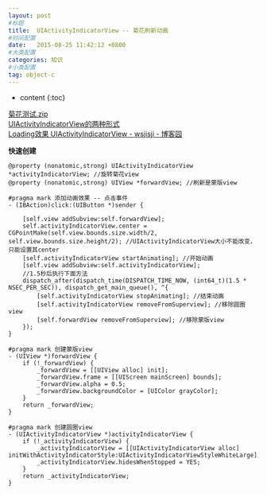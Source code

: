 ```yaml
---
layout: post
#标题
title:  UIActivityIndicatorView -- 菊花刷新动画
#时间配置
date:   2015-08-25 11:42:12 +0800
#大类配置
categories: 知识
#小类配置
tag: object-c
---
```


* content
{:toc}

<a href="http://files.cnblogs.com/files/AnchoriteFiliGod/菊花测试.zip" target="_blank">菊花测试.zip</a><br>
<a href="http://blog.csdn.net/ch_soft/article/details/6948306" target="_blank">UIActivityIndicatorView的两种形式</a><br>
<a href="http://www.baidu.com/link?url=R3DMb7KKCZdfV-5z8GlL-iPlku9GzJFyDBdoQ5FUMuHa61pLDS1KyXML2B6gsd34dKgBRb3nA8VqXd48OjlZ6X_Psb2dzHwt7dJoO0EN0Wi&wd=&eqid=8774909100006bf30000000355dbe377" target="_blank">Loading效果 UIActivityIndicatorView - wsjisji - 博客园</a><br>


**快速创建**

```objc
@property (nonatomic,strong) UIActivityIndicatorView *activityIndicatorView; //旋转菊花view
@property (nonatomic,strong) UIView *forwardView; //刷新是蒙版view

#pragma mark 添加动画效果 -- 点击事件
- (IBAction)click:(UIButton *)sender {
    
    [self.view addSubview:self.forwardView];
    self.activityIndicatorView.center = CGPointMake(self.view.bounds.size.width/2, self.view.bounds.size.height/2); //UIActivityIndicatorView大小不能改变，只能设置其center
    [self.activityIndicatorView startAnimating]; //开始动画
    [self.view addSubview:self.activityIndicatorView];
    //1.5秒后执行下面方法
    dispatch_after(dispatch_time(DISPATCH_TIME_NOW, (int64_t)(1.5 * NSEC_PER_SEC)), dispatch_get_main_queue(), ^{
        [self.activityIndicatorView stopAnimating]; //结束动画
        [self.activityIndicatorView removeFromSuperview]; //移除圆圈view
        [self.forwardView removeFromSuperview]; //移除蒙版view
    });
}

#pragma mark 创建蒙版view
- (UIView *)forwardView {
    if (!_forwardView) {
        _forwardView = [[UIView alloc] init];
        _forwardView.frame = [[UIScreen mainScreen] bounds];
        _forwardView.alpha = 0.5;
        _forwardView.backgroundColor = [UIColor grayColor];
    }
    return _forwardView;
}

#pragma mark 创建圆圈view
- (UIActivityIndicatorView *)activityIndicatorView {
    if (!_activityIndicatorView) {
        _activityIndicatorView = [[UIActivityIndicatorView alloc] initWithActivityIndicatorStyle:UIActivityIndicatorViewStyleWhiteLarge];
        _activityIndicatorView.hidesWhenStopped = YES;
    }
    return _activityIndicatorView;
}
```